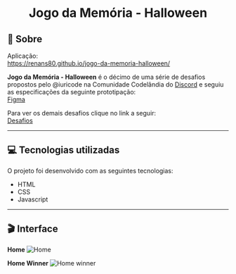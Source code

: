 # <div align="center">Jogo da Memória - Halloween</div>

## 📃 Sobre
Aplicação: <br>
<https://renans80.github.io/jogo-da-memoria-halloween/>

<strong>Jogo da Memória - Halloween</strong> é o décimo de uma série de desafios propostos pelo @iuricode na Comunidade Codelândia do [Discord](https://discord.gg/QevDJqCzaY) e seguiu as especificações da seguinte prototipação: <br>
[Figma](https://www.figma.com/file/Yb9IBH56g7T1hdIyZ3BMNO/Desafios---Codel%C3%A2ndia?node-id=29500%3A2)

Para ver os demais desafios clique no link a seguir: <br>
[Desafios](https://renans80.github.io/desafios-codelandia/)

---

## 💻 Tecnologias utilizadas 
O projeto foi desenvolvido com as seguintes tecnologias: <br>

* HTML
* CSS
* Javascript


---

## 🎬 Interface
**Home**
![Home](https://ik.imagekit.io/zqxyh6u3ylz/Jogo_da_Mem%C3%B3ria/Sem_t%C3%ADtulo_RtwFnx4kQ.jpg?ik-sdk-version=javascript-1.4.3&updatedAt=1658536895629)

**Home Winner**
![Home winner](https://ik.imagekit.io/zqxyh6u3ylz/Jogo_da_Mem%C3%B3ria/02_2jeUMKvv5.jpg?ik-sdk-version=javascript-1.4.3&updatedAt=1658537126337)



